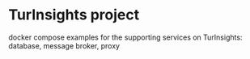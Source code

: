 # TurInsights project

 docker compose examples for the supporting services on TurInsights: database, message broker, proxy